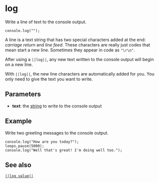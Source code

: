 # log

Write a line of text to the console output.

```sig
console.log("");
```

A line is a text string that has two special characters added at the end: _carriage return_
and _line feed_. These characters are really just codes that mean start a new line.
Sometimes they appear in code as ``"\r\n"``. 

After using a ``||log||``, any new text written to the console output will begin on a new line.

With ``||log||``, the new line characters are automatically added for you. You only need to 
give the text you want to write.

## Parameters

* **text**: the [string](/types/string) to write to the console output

## Example

Write two greeting messages to the console output.

```blocks
console.log("How are you today?");
loops.pause(5000);
console.log("Well that's great! I'm doing well too.");
```

## See also

[``||log value||``](/reference/console/log-value)